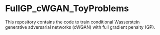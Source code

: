 # FullGP_cWGAN_ToyProblems
This repository contains the code to train conditional Wasserstein generative adversarial networks (cWGAN) with full gradient penalty (GP).
